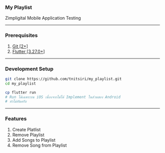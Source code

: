 ### My Playlist
Zimpligital Mobile Application Testing
___

### Prerequisites
1. [Git [2+]](https://git-scm.com/downloads)
2. [Flutter [3.27.0+]](https://docs.flutter.dev/get-started/install)
___

### Development Setup
``` bash
git clone https://github.com/tnitsiri/my_playlist.git
cd my_playlist

cp flutter run
# Run ได้เฉพาะบน iOS เนื่องจากไม่ได้ Implement ในส่วนของ Android
# ทำไม่ทันครับ
```
___

### Features
1. Create Platlist
2. Remove Playlist
3. Add Songs to Playlist
4. Remove Song from Playlist
